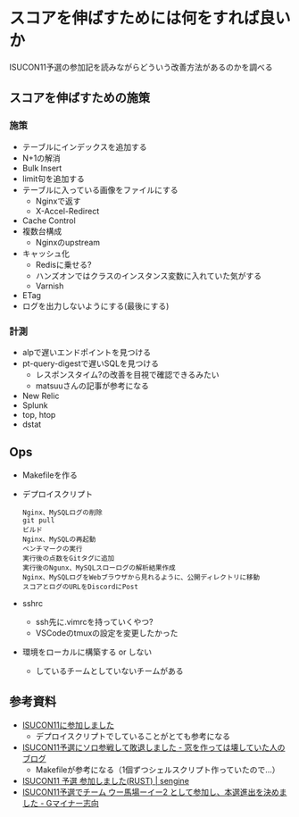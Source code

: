 # スコアを伸ばすためには何をすれば良いか

ISUCON11予選の参加記を読みながらどういう改善方法があるのかを調べる

## スコアを伸ばすための施策

### 施策

- テーブルにインデックスを追加する
- N+1の解消
- Bulk Insert
- limit句を追加する
- テーブルに入っている画像をファイルにする
  - Nginxで返す
  - X-Accel-Redirect
- Cache Control
- 複数台構成
  - Nginxのupstream
- キャッシュ化
  - Redisに乗せる?
  - ハンズオンではクラスのインスタンス変数に入れていた気がする
  - Varnish
- ETag
- ログを出力しないようにする(最後にする)

### 計測

- alpで遅いエンドポイントを見つける
- pt-query-digestで遅いSQLを見つける
  - レスポンスタイム?の改善を目視で確認できるみたい
  - matsuuさんの記事が参考になる
- New Relic
- Splunk
- top, htop
- dstat

## Ops

- Makefileを作る
- デプロイスクリプト

  ```text
  Nginx、MySQLログの削除
  git pull
  ビルド
  Nginx、MySQLの再起動
  ベンチマークの実行
  実行後の点数をGitタグに追加
  実行後のNgunx、MySQLスローログの解析結果作成
  Nginx、MySQLログをWebブラウザから見れるように、公開ディレクトリに移動
  スコアとログのURLをDiscordにPost
  ```

- sshrc
  - ssh先に.vimrcを持っていくやつ?
  - VSCodeのtmuxの設定を変更したかった
- 環境をローカルに構築する or しない
  - しているチームとしていないチームがある

## 参考資料

- [ISUCON11に参加しました](https://zenn.dev/kangaechu/articles/kangaechu-isucon11-qualify)
  - デプロイスクリプトでしていることがとても参考になる
- [ISUCON11予選にソロ参戦して敗退しました - 窓を作っては壊していた人のブログ](https://teitoku-window.hatenablog.com/entry/2021/08/22/185208)
  - Makefileが参考になる（1個ずつシェルスクリプト作っていたので...）
- [ISUCON11 予選 参加しました(RUST) | sengine](https://sengine.xyz/2021/08/21/ISUCON11-%E4%BA%88%E9%81%B8-%E5%8F%82%E5%8A%A0%E3%81%97%E3%81%BE%E3%81%97%E3%81%9F-RUST/)
- [ISUCON11予選でチーム ウー馬場ーイー2 として参加し、本選進出を決めました - Gマイナー志向](https://matsuu.hatenablog.com/entry/2021/08/22/141130)
